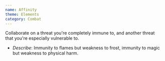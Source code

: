 ```yaml
---
name: Affinity
theme: Elements
category: Combat
---
```


Collaborate on a threat you're completely immune to, and another threat that you're especially vulnerable to.

* *Describe*: Immunity to flames but weakness to frost, immunity to magic but weakness to physical harm.